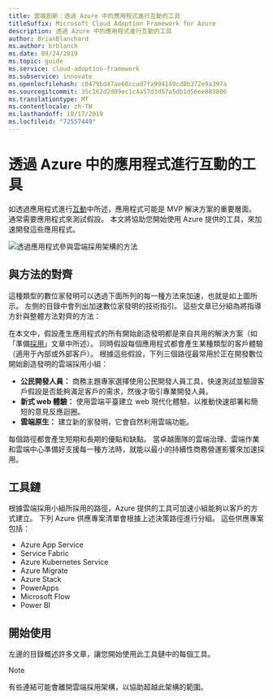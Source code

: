 ```yaml
---
title: 雲端創新：透過 Azure 中的應用程式進行互動的工具
titleSuffix: Microsoft Cloud Adoption Framework for Azure
description: 透過 Azure 中的應用程式進行互動的工具
author: BrianBlanchard
ms.author: brblanch
ms.date: 09/24/2019
ms.topic: guide
ms.service: cloud-adoption-framework
ms.subservice: innovate
ms.openlocfilehash: c0479bd47ae68ccad7fa994149cd8b372e9a397a
ms.sourcegitcommit: 35c162d2d09ec1c4a57d3d57a5db1d56ee883806
ms.translationtype: MT
ms.contentlocale: zh-TW
ms.lasthandoff: 10/17/2019
ms.locfileid: "72557449"
---
```

# <a name="tools-to-engage-via-apps-in-azure"></a>透過 Azure 中的應用程式進行互動的工具

如透過應用程式進行[互動](../considerations/apps.md)中所述，應用程式可能是 MVP 解決方案的重要層面。 通常需要應用程式來測試假設。 本文將協助您開始使用 Azure 提供的工具，來加速開發這些應用程式。

![透過應用程式參與雲端採用架構的方法](../../_images/innovate/engage-via-apps.png)

## <a name="alignment-to-the-methodology"></a>與方法的對齊

這種類型的數位家發明可以透過下面所列的每一種方法來加速，也就是如上圖所示。 左側的目錄中會列出加速數位家發明的技術指引。 這些文章已分組為將指導方針與整體方法對齊的方法：

在本文中，假設產生應用程式的所有開始創造發明都是來自共用的解決方案（如「準備[採用](./ci-cd.md)」文章中所述）。 同時假設每個應用程式都會產生某種類型的客戶體驗（適用于內部或外部客戶）。 根據這些假設，下列三個路徑最常用於正在開發數位開始創造發明的雲端採用小組：

- **公民開發人員：** 商務主題專家選擇使用公民開發人員工具，快速測試並驗證客戶假設是否能夠滿足客戶的需求，然後才吸引專業開發人員。
- **新式 web 體驗：** 使用雲端平臺建立 web 現代化體驗，以推動快速部署和簡短的意見反應迴圈。
- **雲端原生：** 建立新的家發明，它會自然利用雲端功能。

每個路徑都會產生短期和長期的優點和缺點。 當卓越團隊的雲端治理、雲端作業和雲端中心準備好支援每一種方法時，就能以最小的持續性商務營運影響來加速採用。

## <a name="toolchain"></a>工具鏈

根據雲端採用小組所採用的路徑，Azure 提供的工具可加速小組能夠以客戶的方式建立。 下列 Azure 供應專案清單會根據上述決策路徑進行分組。 這些供應專案包括：

- Azure App Service
- Service Fabric
- Azure Kubernetes Service
- Azure Migrate
- Azure Stack
- PowerApps
- Microsoft Flow
- Power BI

## <a name="get-started"></a>開始使用

左邊的目錄概述許多文章，讓您開始使用此工具鏈中的每個工具。

> [!NOTE]
> 有些連結可能會離開雲端採用架構，以協助超越此架構的範圍。
